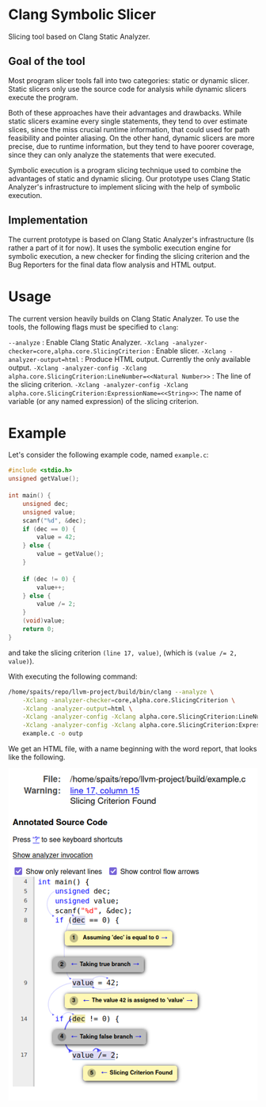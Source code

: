 # Clang Symbolic Slicer

Slicing tool based on Clang Static Analyzer.

## Goal of the tool

Most program slicer tools fall into two categories: static or dynamic slicer.
Static slicers only use the source code for analysis while dynamic slicers execute the program.

Both of these approaches have their advantages and drawbacks.
While static slicers examine every single statements, they tend to over estimate slices, since
the miss crucial runtime information, that could used for path feasibility and pointer aliasing. 
On the other hand, dynamic slicers are more precise, due to runtime information, but they tend to 
have poorer coverage, since they can only analyze the statements that were executed.

Symbolic execution is a program slicing technique used to combine the advantages of static and dynamic slicing.
Our prototype uses Clang Static Analyzer's infrastructure to implement slicing with the help of symbolic execution.

## Implementation

The current prototype is based on Clang Static Analyzer's infrastructure (Is rather a part of it for now).
It uses the symbolic execution engine for symbolic execution, a new checker for finding the slicing criterion
and the Bug Reporters for the final data flow analysis and HTML output.

# Usage

The current version heavily builds on Clang Static Analyzer.
To use the tools, the following flags must be specified to `clang`:

`--analyze` : Enable Clang Static Analyzer.
`-Xclang -analyzer-checker=core,alpha.core.SlicingCriterion` : Enable slicer.
`-Xclang -analyzer-output=html` : Produce HTML output. Currently the only available output.
`-Xclang -analyzer-config -Xclang alpha.core.SlicingCriterion:LineNumber=<<Natural Number>>` : The line of the slicing criterion.
`-Xclang -analyzer-config -Xclang alpha.core.SlicingCriterion:ExpressionName=<<String>>`: The name of variable (or any named expression) of the slicing criterion.

# Example

Let's consider the following example code, named `example.c`:
```c
#include <stdio.h>
unsigned getValue();

int main() {
    unsigned dec;
    unsigned value;
    scanf("%d", &dec);
    if (dec == 0) {
        value = 42;
    } else {
        value = getValue();
    }
    
    if (dec != 0) {
        value++;
    } else {
        value /= 2;
    }
    (void)value;
    return 0;
}
```
and take the slicing criterion `(line 17, value)`, (which is `(value /= 2, value)`).

With executing the following command:

```bash
/home/spaits/repo/llvm-project/build/bin/clang --analyze \
    -Xclang -analyzer-checker=core,alpha.core.SlicingCriterion \
    -Xclang -analyzer-output=html \
    -Xclang -analyzer-config -Xclang alpha.core.SlicingCriterion:LineNumber=17 \
    -Xclang -analyzer-config -Xclang alpha.core.SlicingCriterion:ExpressionName=value \
    example.c -o outp
```

We get an HTML file, with a name beginning with the word report, that looks like the following.

![Example of a slice for the example code.](ClangSymbolicSlicerOutput.png)
